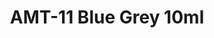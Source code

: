 ---
layout: product
title: "AMT-11 Blue Grey 10ml"
price: "330" 
desc: "Acrylic Laquer 10mL"
img_path: "/assets/img/RC317.webp"
brand: "AK "
available: false
special_offer: false
new: false
soon: false
cat: "020000"
subcat: "020200"
subsubcat: "020201"
sifra: "RC317"
popular: false
spec: false
---